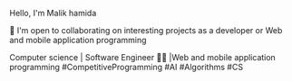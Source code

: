 Hello, I'm Malik hamida

🤝 I'm open to collaborating on interesting projects as a developer or Web and mobile application programming

Computer science  | Software Engineer 👨‍💻 |Web and mobile application programming #CompetitiveProgramming #AI #Algorithms #CS
